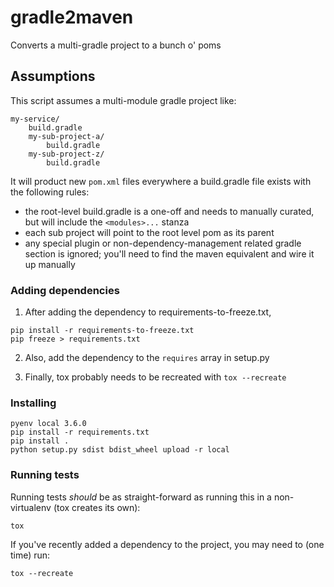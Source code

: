 # gradle2maven
Converts a multi-gradle project to a bunch o' poms

## Assumptions

This script assumes a multi-module gradle project like:

```
my-service/
    build.gradle
    my-sub-project-a/
        build.gradle
    my-sub-project-z/
        build.gradle
```

It will product new `pom.xml` files everywhere a build.gradle file exists with the following rules:

* the root-level build.gradle is a one-off and needs to manually curated, but will include the `<modules>...` stanza
* each sub project will point to the root level pom as its parent
* any special plugin or non-dependency-management related gradle section is ignored; you'll need to find the 
maven equivalent and wire it up manually

### Adding dependencies
1. After adding the dependency to requirements-to-freeze.txt,
```
pip install -r requirements-to-freeze.txt
pip freeze > requirements.txt
```

2. Also, add the dependency to the `requires` array in setup.py

3. Finally, tox probably needs to be recreated with `tox --recreate`

### Installing
```
pyenv local 3.6.0
pip install -r requirements.txt
pip install . 
python setup.py sdist bdist_wheel upload -r local

```

### Running tests
Running tests _should_ be as straight-forward as running this in a non-virtualenv (tox creates its own):
```
tox
```

If you've recently added a dependency to the project, you may need to (one time) run:
```
tox --recreate
```